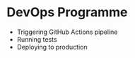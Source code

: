 
# DevOps Programme

- Triggering GitHub Actions pipeline
- Running tests
- Deploying to production


